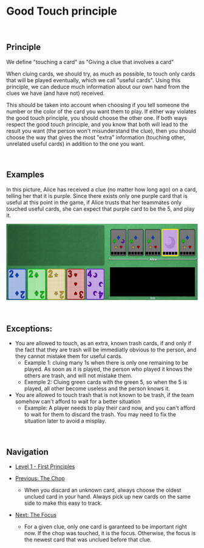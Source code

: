 # Good Touch principle

<br />

## Principle

We define "touching a card" as "Giving a clue that involves a card"
 
When cluing cards, we should try, as much as possible, to touch only cards that will be played eventually, which we call "useful cards".
Using this principle, we can deduce much information about our own hand from the clues we have (and have not) received.

This should be taken into account when choosing if you tell someone the number or the color of the card you want them to play. If either way violates the good touch principle, you should choose the other one.
If both ways respect the good touch principle, and you know that both will lead to the result you want (the person won't misunderstand the clue), then you should choose the way that gives the most "extra" information (touching other, unrelated useful cards) in addition to the one you want.

<br />

## Examples

In this picture, Alice has received a clue (no matter how long ago) on a card, telling her that it is purple. Since there exists only one purple card that is useful at this point in the game, if Alice trusts that her teammates only touched useful cards, she can expect that purple card to be the 5, and play it. 
 
<p align="center">
    <img src="images/2_PurpleUsefulClued.png" height="200" />
</p>
 
<br />

## Exceptions:

* You are allowed to touch, as an extra, known trash cards, if and only if the fact that they are trash will be immediatly obvious to the person, and they cannot mistake them for useful cards.
	* Example 1: cluing many 1s when there is only one remaining to be played. As soon as it is played, the person who played it knows the others are trash, and will not mistake them.
	* Exemple 2: Cluing green cards with the green 5, so when the 5 is played, all other become useless and the person knows it.
* You are allowed to touch trash that is not known to be trash, if the team somehow can't afford to wait for a better situation
	* Example: A player needs to play their card now, and you can't afford to wait for them to discard the trash. You may need to fix the situation later to avoid a misplay.

<br />

## Navigation

* [Level 1 - First Principles](https://github.com/agilbert1412/HanabiStrategy/blob/master/Strategy/Level%201%20-%20First%20Principles/Level%201%20-%20First%20Principles.md)

* [Previous: The Chop](https://github.com/agilbert1412/HanabiStrategy/blob/master/Strategy/Level%201%20-%20First%20Principles/1%20-%20The%20Chop.md)
	* When you discard an unknown card, always choose the oldest unclued card in your hand. Always pick up new cards on the same side to make this easy to track.
	
* [Next: The Focus](https://github.com/agilbert1412/HanabiStrategy/blob/master/Strategy/Level%201%20-%20First%20Principles/3%20-%20The%20Focus.md)
	* For a given clue, only one card is garanteed to be important right now. If the chop was touched, it is the focus. Otherwise, the focus is the newest card that was unclued before that clue.